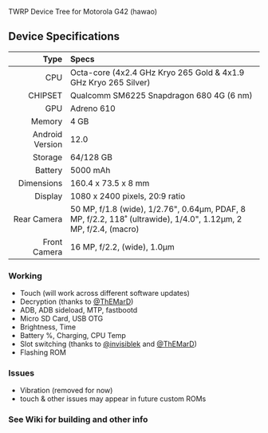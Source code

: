 TWRP Device Tree for Motorola G42 (hawao)

## Device Specifications

Type | Specs
---:|:---
CPU | Octa-core (4x2.4 GHz Kryo 265 Gold & 4x1.9 GHz Kryo 265 Silver)
CHIPSET | Qualcomm SM6225 Snapdragon 680 4G (6 nm)
GPU | Adreno 610
Memory | 4 GB
Android Version | 12.0
Storage | 64/128 GB
Battery | 5000 mAh
Dimensions | 160.4 x 73.5 x 8 mm
Display | 1080 x 2400 pixels, 20:9 ratio
Rear Camera | 50 MP, f/1.8 (wide), 1/2.76", 0.64µm, PDAF, 8 MP, f/2.2, 118˚ (ultrawide), 1/4.0", 1.12µm, 2 MP, f/2.4, (macro)
Front Camera | 16 MP, f/2.2, (wide), 1.0µm

### Working
- Touch (will work across different software updates)
- Decryption (thanks to [@ThEMarD](https://github.com/ThEMarD))
- ADB, ADB sideload, MTP, fastbootd
- Micro SD Card, USB OTG
- Brightness, Time
- Battery %, Charging, CPU Temp
- Slot switching (thanks to [@invisiblek](https://github.com/LineageOS/android_device_motorola_nash/commit/ba70a48f8d0ab12666d2d37e31f581697423ae02) and [@ThEMarD](https://github.com/ThEMarD))
- Flashing ROM

### Issues
- Vibration (removed for now)
- touch & other issues may appear in future custom ROMs

### See Wiki for building and other info
